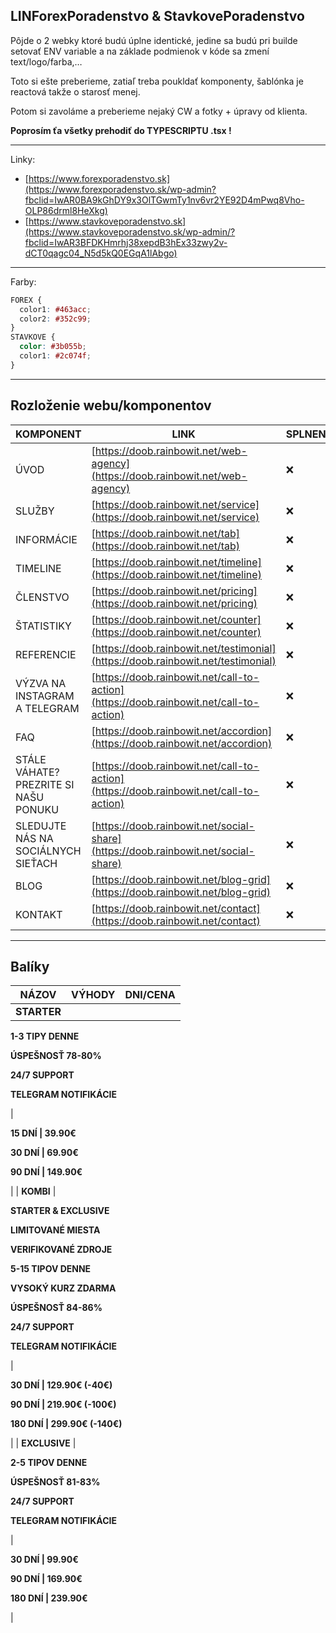## LINForexPoradenstvo & StavkovePoradenstvo

Pôjde o 2 webky ktoré budú úplne identické, jedine sa budú pri builde setovať ENV variable a na základe podmienok v kóde sa zmení text/logo/farba,…

Toto si ešte preberieme, zatiaľ treba poukldať komponenty, šablónka je reactová takže o starosť menej.

Potom si zavoláme a preberieme nejaký CW a fotky + úpravy od klienta.

**Poprosím ťa všetky prehodiť do TYPESCRIPTU .tsx !**

---

Linky:

- [https://www.forexporadenstvo.sk](https://www.forexporadenstvo.sk/wp-admin?fbclid=IwAR0BA9kGhDY9x3OlTGwmTy1nv6vr2YE92D4mPwq8Vho-OLP86drml8HeXkg)
- [https://www.stavkoveporadenstvo.sk](https://www.stavkoveporadenstvo.sk/wp-admin/?fbclid=IwAR3BFDKHmrhj38xepdB3hEx33zwy2v-dCT0qagc04_N5d5kQ0EGqA1lAbgo)

---

Farby:

```css
FOREX {
  color1: #463acc;
  color2: #352c99;
}
STAVKOVE {
  color: #3b055b;
  color1: #2c074f;
}
```

---

## Rozloženie webu/komponentov

| KOMPONENT                             | LINK                                                                                   | SPLNENÉ |
| ------------------------------------- | -------------------------------------------------------------------------------------- | ------- |
| ÚVOD                                  | [https://doob.rainbowit.net/web-agency](https://doob.rainbowit.net/web-agency)         | ❌      |
| SLUŽBY                                | [https://doob.rainbowit.net/service](https://doob.rainbowit.net/service)               | ❌      |
| INFORMÁCIE                            | [https://doob.rainbowit.net/tab](https://doob.rainbowit.net/tab)                       | ❌      |
| TIMELINE                              | [https://doob.rainbowit.net/timeline](https://doob.rainbowit.net/timeline)             | ❌      |
| ČLENSTVO                              | [https://doob.rainbowit.net/pricing](https://doob.rainbowit.net/pricing)               | ❌      |
| ŠTATISTIKY                            | [https://doob.rainbowit.net/counter](https://doob.rainbowit.net/counter)               | ❌      |
| REFERENCIE                            | [https://doob.rainbowit.net/testimonial](https://doob.rainbowit.net/testimonial)       | ❌      |
| VÝZVA NA INSTAGRAM A TELEGRAM         | [https://doob.rainbowit.net/call-to-action](https://doob.rainbowit.net/call-to-action) | ❌      |
| FAQ                                   | [https://doob.rainbowit.net/accordion](https://doob.rainbowit.net/accordion)           | ❌      |
| STÁLE VÁHATE? PREZRITE SI NAŠU PONUKU | [https://doob.rainbowit.net/call-to-action](https://doob.rainbowit.net/call-to-action) | ❌      |
| SLEDUJTE NÁS NA SOCIÁLNYCH SIEŤACH    | [https://doob.rainbowit.net/social-share](https://doob.rainbowit.net/social-share)     | ❌      |
| BLOG                                  | [https://doob.rainbowit.net/blog-grid](https://doob.rainbowit.net/blog-grid)           | ❌      |
| KONTAKT                               | [https://doob.rainbowit.net/contact](https://doob.rainbowit.net/contact)               | ❌      |

---

## Balíky

| NÁZOV       | VÝHODY | DNI/CENA |
| ----------- | ------ | -------- |
| **STARTER** |

**1-3 TIPY DENNE**

**ÚSPEŠNOSŤ 78-80%**

**24/7 SUPPORT**

**TELEGRAM NOTIFIKÁCIE**

|

**15 DNÍ | 39.90€**

**30 DNÍ | 69.90€**

**90 DNÍ | 149.90€**

|
| **KOMBI** |

**STARTER & EXCLUSIVE**

**LIMITOVANÉ MIESTA**

**VERIFIKOVANÉ ZDROJE**

**5-15 TIPOV DENNE**

**VYSOKÝ KURZ ZDARMA**

**ÚSPEŠNOSŤ 84-86%**

**24/7 SUPPORT**

**TELEGRAM NOTIFIKÁCIE**

|

**30 DNÍ | 129.90€ (-40€)**

**90 DNÍ | 219.90€ (-100€)**

**180 DNÍ | 299.90€ (-140€)**

|
| **EXCLUSIVE** |

**2-5 TIPOV DENNE**

**ÚSPEŠNOSŤ 81-83%**

**24/7 SUPPORT**

**TELEGRAM NOTIFIKÁCIE**

|

**30 DNÍ | 99.90€**

**90 DNÍ | 169.90€**

**180 DNÍ | 239.90€**

|
